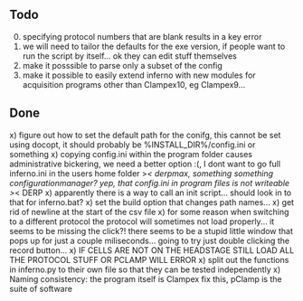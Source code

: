 Todo
----
0) specifying protocol numbers that are blank results in a key error
5) we will need to tailor the defaults for the exe version, if people want to run the script by itself... ok they can edit stuff themselves
6) make it posssible to parse only a subset of the config
7) make it possible to easily extend inferno with new modules for acquisition programs other than Clampex10, eg Clampex9...


Done
----
x) figure out how to set the default path for the conifg, this cannot be set using docopt, it should probably be %INSTALL_DIR%/config.ini or something
x) copying config.ini within the program folder causes administrative bickering, we need a better option :(, I dont want to go full inferno.ini in the users home folder >_< derpmax, something something configurationmanager? yep, that config.ini in program files is not writeable >_< DERP
x) apparently there is a way to call an init script... should look in to that for inferno.bat?
x) set the build option that changes path names...
x) get rid of newline at the start of the csv file
x) for some reason when switching to a different protocol the protocol will sometimes not load properly... it seems to be missing the click?! there seems to be a stupid little window that pops up for just a couple miliseconds... going to try just double clicking the record button...
x) IF CELLS ARE NOT ON THE HEADSTAGE STILL LOAD ALL THE PROTOCOL STUFF OR PCLAMP WILL ERROR
x) split out the functions in inferno.py to their own file so that they can be tested independently
x) Naming consistency: the program itself is Clampex fix this, pClamp is the suite of software
